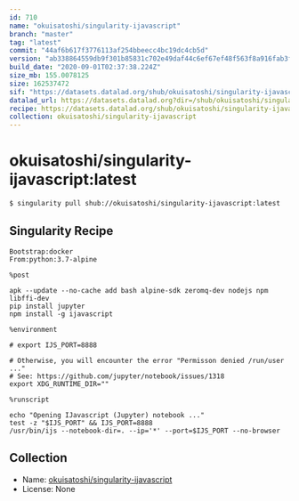 ```yaml
---
id: 710
name: "okuisatoshi/singularity-ijavascript"
branch: "master"
tag: "latest"
commit: "44af6b617f3776113af254bbeecc4bc19dc4cb5d"
version: "ab338864559db9f301b85831c702e49daf44c6ef67ef48f563f8a916fab3fd1b"
build_date: "2020-09-01T02:37:38.224Z"
size_mb: 155.0078125
size: 162537472
sif: "https://datasets.datalad.org/shub/okuisatoshi/singularity-ijavascript/latest/2020-09-01-44af6b61-ab338864/ab338864559db9f301b85831c702e49daf44c6ef67ef48f563f8a916fab3fd1b.sif"
datalad_url: https://datasets.datalad.org?dir=/shub/okuisatoshi/singularity-ijavascript/latest/2020-09-01-44af6b61-ab338864/
recipe: https://datasets.datalad.org/shub/okuisatoshi/singularity-ijavascript/latest/2020-09-01-44af6b61-ab338864/Singularity
collection: okuisatoshi/singularity-ijavascript
---
```


# okuisatoshi/singularity-ijavascript:latest

```bash
$ singularity pull shub://okuisatoshi/singularity-ijavascript:latest
```

## Singularity Recipe

```singularity
Bootstrap:docker
From:python:3.7-alpine

%post

apk --update --no-cache add bash alpine-sdk zeromq-dev nodejs npm libffi-dev
pip install jupyter
npm install -g ijavascript

%environment

# export IJS_PORT=8888

# Otherwise, you will encounter the error "Permisson denied /run/user ..."
# See: https://github.com/jupyter/notebook/issues/1318
export XDG_RUNTIME_DIR=""

%runscript

echo "Opening IJavascript (Jupyter) notebook ..."
test -z "$IJS_PORT" && IJS_PORT=8888
/usr/bin/ijs --notebook-dir=. --ip='*' --port=$IJS_PORT --no-browser
```

## Collection

 - Name: [okuisatoshi/singularity-ijavascript](https://github.com/okuisatoshi/singularity-ijavascript)
 - License: None

